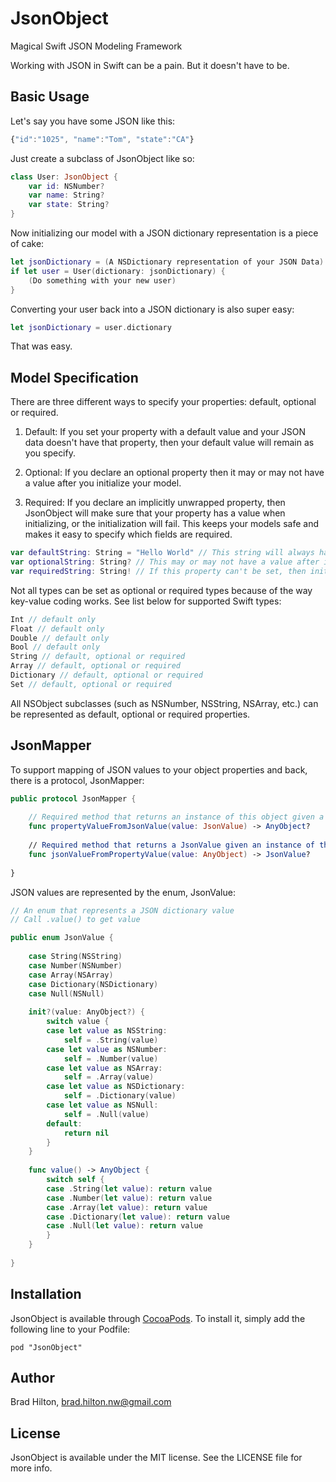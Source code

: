 # JsonObject
Magical Swift JSON Modeling Framework

Working with JSON in Swift can be a pain. But it doesn't have to be.

## Basic Usage

Let's say you have some JSON like this:

```javascript
{"id":"1025", "name":"Tom", "state":"CA"}
```

Just create a subclass of JsonObject like so:

```swift
class User: JsonObject {
    var id: NSNumber?
    var name: String?
    var state: String?
}
```

Now initializing our model with a JSON dictionary representation is a piece of cake:

```swift
let jsonDictionary = (A NSDictionary representation of your JSON Data)
if let user = User(dictionary: jsonDictionary) {
    (Do something with your new user)
}
```

Converting your user back into a JSON dictionary is also super easy:

```swift
let jsonDictionary = user.dictionary
```

That was easy.

## Model Specification

There are three different ways to specify your properties: default, optional or required.

1) Default: If you set your property with a default value and your JSON data doesn't have that property, then your default value will remain as you specify.

2) Optional: If you declare an optional property then it may or may not have a value after you initialize your model.

3) Required: If you declare an implicitly unwrapped property, then JsonObject will make sure that your property has a value when initializing, or the initialization will fail. This keeps your models safe and makes it easy to specify which fields are required.

```swift
var defaultString: String = "Hello World" // This string will always have a value with the default being 'Hello World'
var optionalString: String? // This may or may not have a value after initalization
var requiredString: String! // If this property can't be set, then initialization will fail
```

Not all types can be set as optional or required types because of the way key-value coding works. See list below for supported Swift types:

```swift
Int // default only
Float // default only
Double // default only
Bool // default only
String // default, optional or required
Array // default, optional or required
Dictionary // default, optional or required
Set // default, optional or required
```

All NSObject subclasses (such as NSNumber, NSString, NSArray, etc.) can be represented as default, optional or required properties.

## JsonMapper

To support mapping of JSON values to your object properties and back, there is a protocol, JsonMapper:

```swift
public protocol JsonMapper {
    
    // Required method that returns an instance of this object given a JsonValue input
    func propertyValueFromJsonValue(value: JsonValue) -> AnyObject?
    
    // Required method that returns a JsonValue given an instance of this object
    func jsonValueFromPropertyValue(value: AnyObject) -> JsonValue?
    
}
```

JSON values are represented by the enum, JsonValue:

```swift
// An enum that represents a JSON dictionary value
// Call .value() to get value

public enum JsonValue {
    
    case String(NSString)
    case Number(NSNumber)
    case Array(NSArray)
    case Dictionary(NSDictionary)
    case Null(NSNull)
    
    init?(value: AnyObject?) {
        switch value {
        case let value as NSString:
            self = .String(value)
        case let value as NSNumber:
            self = .Number(value)
        case let value as NSArray:
            self = .Array(value)
        case let value as NSDictionary:
            self = .Dictionary(value)
        case let value as NSNull:
            self = .Null(value)
        default:
            return nil
        }
    }
    
    func value() -> AnyObject {
        switch self {
        case .String(let value): return value
        case .Number(let value): return value
        case .Array(let value): return value
        case .Dictionary(let value): return value
        case .Null(let value): return value
        }
    }
    
}
```

## Installation

JsonObject is available through [CocoaPods](http://cocoapods.org). To install
it, simply add the following line to your Podfile:

    pod "JsonObject"

## Author

Brad Hilton, brad.hilton.nw@gmail.com

## License

JsonObject is available under the MIT license. See the LICENSE file for more info.

